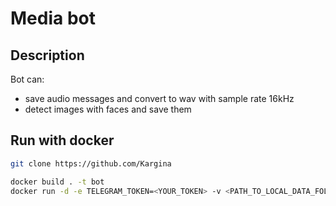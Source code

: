 # Media bot

## Description

Bot can:  

- save audio messages and convert to wav with sample rate 16kHz
- detect images with faces and save them

## Run with docker

```bash
git clone https://github.com/Kargina

docker build . -t bot
docker run -d -e TELEGRAM_TOKEN=<YOUR_TOKEN> -v <PATH_TO_LOCAL_DATA_FOLDER>:/app/data bot
```
